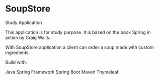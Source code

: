 # SoupStore
Study Application

This application is for study purpose. It is based on the book Spring in action by Craig Walls.

With SoupStore application a client can order a soup made with custom ingredients. 

Build with:

  Java
  Spring Framework
  Spring Boot
  Maven
  Thymeleaf
